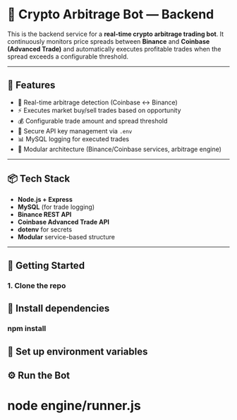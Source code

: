 # 🤖 Crypto Arbitrage Bot — Backend

This is the backend service for a **real-time crypto arbitrage trading bot**. It continuously monitors price spreads between **Binance** and **Coinbase (Advanced Trade)** and automatically executes profitable trades when the spread exceeds a configurable threshold.

---

## 📌 Features

- 🔁 Real-time arbitrage detection (Coinbase ↔ Binance)
- ⚡ Executes market buy/sell trades based on opportunity
- 💰 Configurable trade amount and spread threshold
- 🔐 Secure API key management via `.env`
- 📊 MySQL logging for executed trades
- 🧠 Modular architecture (Binance/Coinbase services, arbitrage engine)

---

## 📦 Tech Stack

- **Node.js + Express**
- **MySQL** (for trade logging)
- **Binance REST API**
- **Coinbase Advanced Trade API**
- **dotenv** for secrets
- **Modular** service-based structure

---

## 🚀 Getting Started

### 1. Clone the repo


## 🚀 Install dependencies

### npm install

## 🚀 Set up environment variables

## ⚙️ Run the Bot
# node engine/runner.js